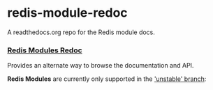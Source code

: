 # redis-module-redoc
A readthedocs.org repo for the Redis module docs.

### [Redis Modules Redoc](http://redis-module-redoc.readthedocs.io/en/latest/)

Provides an alternate way to browse the documentation and API.

__Redis Modules__ are currently only supported in the ['unstable' branch](http://redis.io/download):


